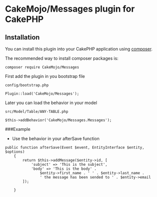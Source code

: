 # CakeMojo/Messages plugin for CakePHP

## Installation

You can install this plugin into your CakePHP application using [composer](http://getcomposer.org).

The recommended way to install composer packages is:

```
composer require CakeMojo/Messages
```

First add the plugin in you bootstrap file

```
config/bootstrap.php

Plugin::load('CakeMojo/Messages');
```

Later you can load the behavior in your model

```
src/Model/Table/ANY-TABLE.php

$this->addBehavior('CakeMojo/Messages.Messages');
```

###Example

* Use the behavior in your afterSave function

```
public function afterSave(Event $event, EntityInterface $entity, $options)
    {
        return $this->addMessage($entity->id, [
            'subject' => 'This is the subject',
            'body' => 'This is the body' .
                $entity->first_name . ' ' . $entity->last_name .
                ' the message has been sended to ' . $entity->email
        ]);

    }

```